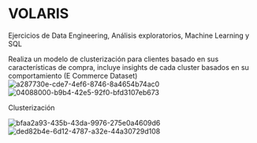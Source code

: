# VOLARIS
Ejercicios de Data Engineering, Análisis exploratorios, Machine Learning y SQL

Realiza un modelo de clusterización para clientes basado en sus características de compra, incluye insights de cada cluster basados en su comportamiento (E Commerce Dataset) 
![a287730e-cde7-4ef6-8746-8a4654b74ac0](https://github.com/user-attachments/assets/384c594e-3ed6-4b83-81b8-75ff362073c3)
![04088000-b9b4-42e5-92f0-bfd3107eb673](https://github.com/user-attachments/assets/e1d03212-fb73-48ca-b742-f973c54f1473)

Clusterización

![bfaa2a93-435b-43da-9976-275e0a4609d6](https://github.com/user-attachments/assets/4e79e6d2-019c-4b54-81fa-dd69526b0eec)
![ded82b4e-6d12-4787-a32e-44a30729d108](https://github.com/user-attachments/assets/f72abc7e-9cbf-4bd0-b5a7-6fb07da03128)
